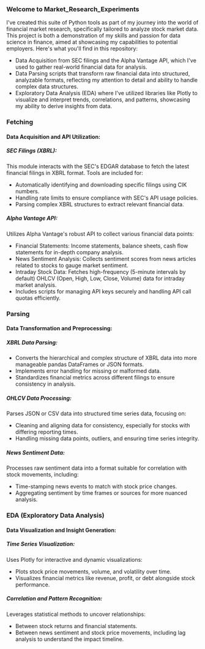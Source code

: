 ### Welcome to Market_Research_Experiments
I've created this suite of Python tools as part of my journey into the world of financial market research, specifically tailored to analyze stock market data. This project is both a demonstration of my skills and passion for data science in finance, aimed at showcasing my capabilities to potential employers. Here's what you'll find in this repository:

- Data Acquisition from SEC filings and the Alpha Vantage API, which I've used to gather real-world financial data for analysis.
- Data Parsing scripts that transform raw financial data into structured, analyzable formats, reflecting my attention to detail and ability to handle complex data structures.
- Exploratory Data Analysis (EDA) where I've utilized libraries like Plotly to visualize and interpret trends, correlations, and patterns, showcasing my ability to derive insights from data.

### Fetching
#### Data Acquisition and API Utilization:
##### SEC Filings (XBRL):
This module interacts with the SEC's EDGAR database to fetch the latest financial filings in XBRL format. 
Tools are included for:
- Automatically identifying and downloading specific filings using CIK numbers.
- Handling rate limits to ensure compliance with SEC's API usage policies.
- Parsing complex XBRL structures to extract relevant financial data.

##### Alpha Vantage API:
Utilizes Alpha Vantage's robust API to collect various financial data points:
- Financial Statements: Income statements, balance sheets, cash flow statements for in-depth company analysis.
- News Sentiment Analysis: Collects sentiment scores from news articles related to stocks to gauge market sentiment.
- Intraday Stock Data: Fetches high-frequency (5-minute intervals by default) OHLCV (Open, High, Low, Close, Volume) data for intraday market analysis.
- Includes scripts for managing API keys securely and handling API call quotas efficiently.

### Parsing
#### Data Transformation and Preprocessing:
##### XBRL Data Parsing:
- Converts the hierarchical and complex structure of XBRL data into more manageable pandas DataFrames or JSON formats.
- Implements error handling for missing or malformed data.
- Standardizes financial metrics across different filings to ensure consistency in analysis.

##### OHLCV Data Processing:
Parses JSON or CSV data into structured time series data, focusing on:
- Cleaning and aligning data for consistency, especially for stocks with differing reporting times.
- Handling missing data points, outliers, and ensuring time series integrity.

##### News Sentiment Data:
Processes raw sentiment data into a format suitable for correlation with stock movements, including:
- Time-stamping news events to match with stock price changes.
- Aggregating sentiment by time frames or sources for more nuanced analysis.

### EDA (Exploratory Data Analysis)
#### Data Visualization and Insight Generation:
##### Time Series Visualization:
Uses Plotly for interactive and dynamic visualizations:
- Plots stock price movements, volume, and volatility over time.
- Visualizes financial metrics like revenue, profit, or debt alongside stock performance.

##### Correlation and Pattern Recognition:
Leverages statistical methods to uncover relationships:
- Between stock returns and financial statements.
- Between news sentiment and stock price movements, including lag analysis to understand the impact timeline.
